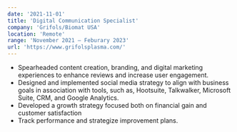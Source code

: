 ```yaml
---
date: '2021-11-01'
title: 'Digital Communication Specialist'
company: 'Grifols/Biomat USA'
location: 'Remote'
range: 'November 2021 – Feburary 2023'
url: 'https://www.grifolsplasma.com/'
---
```


- Spearheaded content creation, branding, and digital marketing experiences to enhance reviews and increase user engagement.
- Designed and implemented social media strategy to align with business goals in association with tools, such as, Hootsuite, Talkwalker, Microsoft Suite, CRM, and Google Analytics.
- Developed a growth strategy focused both on financial gain and customer satisfaction
- Track performance and strategize improvement plans.
